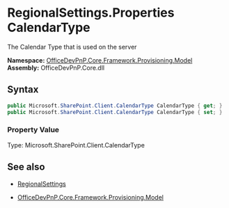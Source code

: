 # RegionalSettings.Properties CalendarType
The Calendar Type that is used on the server  

**Namespace:** [OfficeDevPnP.Core.Framework.Provisioning.Model](OfficeDevPnP.Core.Framework.Provisioning.Model.md)  
**Assembly:** OfficeDevPnP.Core.dll  
## Syntax
```C#
public Microsoft.SharePoint.Client.CalendarType CalendarType { get; }
public Microsoft.SharePoint.Client.CalendarType CalendarType { set; }
```

### Property Value
Type: Microsoft.SharePoint.Client.CalendarType  

## See also
- [RegionalSettings](RegionalSettings.md) 

- [OfficeDevPnP.Core.Framework.Provisioning.Model](OfficeDevPnP.Core.Framework.Provisioning.Model.md)
